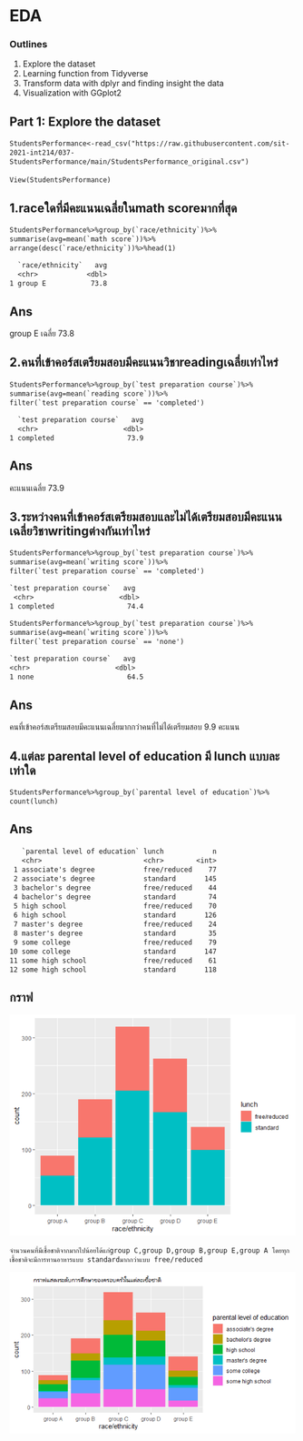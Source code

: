 # EDA
### Outlines
1. Explore the dataset
2. Learning function from Tidyverse
3. Transform data with dplyr and finding insight the data
4. Visualization with GGplot2

## Part 1: Explore the dataset
```
StudentsPerformance<-read_csv("https://raw.githubusercontent.com/sit-2021-int214/037-StudentsPerformance/main/StudentsPerformance_original.csv")

View(StudentsPerformance)

```

## 1.raceใดที่มีคะแนนเฉลี่ยในmath scoreมากที่สุด
```
StudentsPerformance%>%group_by(`race/ethnicity`)%>%
summarise(avg=mean(`math score`))%>%
arrange(desc(`race/ethnicity`))%>%head(1)
```

```
  `race/ethnicity`   avg
  <chr>            <dbl>
1 group E           73.8
```
## Ans
group E เฉลี่ย 73.8

## 2.คนที่เข้าคอร์สเตรียมสอบมีคะแนนวิชาreadingเฉลี่ยเท่าไหร่
```
StudentsPerformance%>%group_by(`test preparation course`)%>%
summarise(avg=mean(`reading score`))%>%  
filter(`test preparation course` == 'completed')  
```
```
  `test preparation course`   avg
  <chr>                     <dbl>
1 completed                  73.9
```
## Ans
คะแนนเฉลี่ย 73.9



## 3.ระหว่างคนที่เข้าคอร์สเตรียมสอบและไม่ได้เตรียมสอบมีคะแนนเฉลี่ยวิชาwritingต่างกันเท่าไหร่

```
StudentsPerformance%>%group_by(`test preparation course`)%>%
summarise(avg=mean(`writing score`))%>%  
filter(`test preparation course` == 'completed')  
```

```
`test preparation course`   avg
 <chr>                     <dbl>
1 completed                  74.4  
```

```
StudentsPerformance%>%group_by(`test preparation course`)%>%
summarise(avg=mean(`writing score`))%>%  
filter(`test preparation course` == 'none')
``` 

```
`test preparation course`   avg
<chr>                     <dbl>
1 none                       64.5
```
## Ans
คนที่เข้าคอร์สเตรียมสอบมีคะแนนเฉลี่ยมากกว่าคนที่ไม่ได้เตรียมสอบ 9.9 คะแนน

  

## 4.แต่ละ parental level of education มี lunch แบบละเท่าใด 
```
StudentsPerformance%>%group_by(`parental level of education`)%>%
count(lunch)  
```
## Ans

```
   `parental level of education` lunch            n
   <chr>                         <chr>        <int>
 1 associate's degree            free/reduced    77
 2 associate's degree            standard       145
 3 bachelor's degree             free/reduced    44
 4 bachelor's degree             standard        74
 5 high school                   free/reduced    70
 6 high school                   standard       126
 7 master's degree               free/reduced    24
 8 master's degree               standard        35
 9 some college                  free/reduced    79
10 some college                  standard       147
11 some high school              free/reduced    61
12 some high school              standard       118
```

## กราฟ


![graph 1](graph1.png)

```
จำนวนคนที่มีเชื้อชาติจากมากไปน้อยได้แก่group C,group D,group B,group E,group A โดยทุกเชื้อชาติจะมีการทานอาหารแบบ standardมากกว่าแบบ free/reduced

```
![graph 2](graph2.png)

